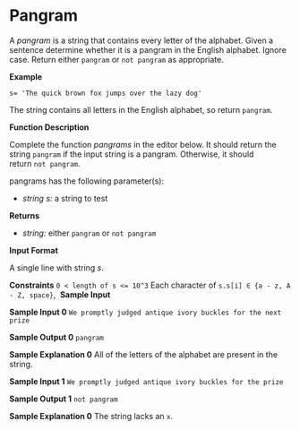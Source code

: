 # Pangram
A _pangram_ is a string that contains every letter of the alphabet. Given a sentence determine whether it is a pangram in the English alphabet. Ignore case. Return either `pangram` or `not pangram` as appropriate.

**Example**  

`s= 'The quick brown fox jumps over the lazy dog'`

The string contains all letters in the English alphabet, so return `pangram`.

**Function Description**

Complete the function _pangrams_ in the editor below. It should return the string `pangram` if the input string is a pangram. Otherwise, it should return `not pangram`.

pangrams has the following parameter(s):

- _string s:_ a string to test

**Returns**

- _string:_ either `pangram` or `not pangram`

**Input Format**

A single line with string *s*.

**Constraints**
`0 < length of s <= 10^3`
Each character of `s.s[i] ∈ {a - z, A - Z, space}`, 
**Sample Input**

**Sample Input 0**
`We promptly judged antique ivory buckles for the next prize`

**Sample Output 0**
`pangram`

**Sample Explanation 0**
All of the letters of the alphabet are present in the string.

**Sample Input 1**
`We promptly judged antique ivory buckles for the prize`

**Sample Output 1**
`not pangram`

**Sample Explanation 0**
The string lacks an `x`.
